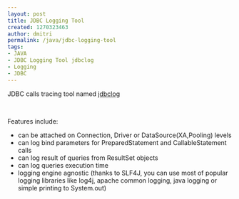 ```yaml
---
layout: post
title: JDBC Logging Tool
created: 1270323463
author: dmitri
permalink: /java/jdbc-logging-tool
tags:
- JAVA
- JDBC Logging Tool jdbclog
- Logging
- JDBC
---
```

<p>JDBC calls tracing tool named <a href="http://code.google.com/p/jdbcdslog/">jdbclog</a></p>
<p>&nbsp;</p>
<p>Features include:</p>
<ul>
    <li>can be attached on Connection, Driver  or DataSource(XA,Pooling) levels</li>
    <li>can log bind parameters for  PreparedStatement and CallableStatement calls</li>
    <li>can log result of  queries from ResultSet objects</li>
    <li>can log queries execution time</li>
    <li>logging  engine agnostic (thanks to SLF4J, you can use most of popular logging  libraries like log4j, apache common logging, java logging or simple  printing to System.out)</li>
</ul>
